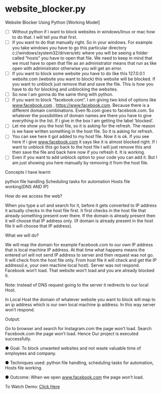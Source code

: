 # website_blocker.py
Website Blocker Using Python [Working Model]

- [ ] Without python if i want to block websites in windows/linux or mac how to do that. I will tell you that first.
- [ ] If you want to do that manually right. So in your windows. For example you take windows you have to go this particular directory c://windows/system32/drivers/etc where you will be seeing a folder called “hosts” you have to open that file. We need to keep in mind that we must have to open that file as an administrator means that run as like open with administrator otherwise you will get an error.
- [ ] If you want to block some website you have to do like this 127.0.0.1 website.com (website you want to block) this website will be blocked. If you want to unblock just remove that and save the file. This is how you have to do for blocking and unblocking the websites. 
- [ ] So now I am gonna do the same thing with python.
- [ ] If you want to block “facebook.com”. I am giving two kind of options like www.facebook.com , https://www.facebook.com. Because there is a different domain combinations. Even fb.com goes to facebook.com. So whatever the possibilities of domain names are there you have to give everything in the list. If i give in the box I am getting the label ‘blocked’.
- [ ] Let me show you the host file, so it is asking for the refresh. The reason is we have written something in the host file. So it is asking for refresh.
- [ ] You can see here it got added to my host file. Now it is ok. If you see here if i give www.facebook.com it says like it is almost blocked right. If i want to unblock this go back to the host file I will just remove this and then save the file and back here now if you refresh it. It is working. 
- [ ] Even if you want to add unblock option to your code you can add it. But I am just showing you here manually by removing it from the host file.

Concepts I have learnt:

python  file handling
Scheduling tasks for automation
Hosts file working(DNS AND IP)

How do we access the web?

When you type a url and search for it, before it gets converted to IP address it actually checks in the host file first.
It first checks in the host file that already something present over there. If the domain is already present then it will choose that IP address only. 
(If domain is already present in the host file it will choose that IP address).

What we will do?

We will map the domain for example Facebook.com to our own IP address that is local machine IP address. 
At that time what happens means the entered url will not send IP address to server and then request was not go. 
It will check from the host file only. From host file it will check and get the IP address(i.e,  your own machine local host). 
Server was not respond. Facebook won’t load. That website won’t load and you are already blocked it.

Note: Instead of DNS request going to the server it redirects to our local Host. 

In Local Host the domain of whatever website you want to block will map to an ip address which is our own local machine ip address. 
In this way server won’t respond.

Output:

Go to browser and search for Instagram.com the page won’t load. Search Facebook.com the page won’t load. 
Hence Our project is executed successfully.

● Goal: To block unwanted websites and not waste valuable time of employees and company. 

● Techniques used: python file handling, scheduling tasks for automation, Hosts file working. 

● Outcome: When we open www.facebook.com the page won’t load.

To Watch Demo: [Click Here](https://drive.google.com/file/d/1S4fNNU1DojRN2rrnQXkhfWTATIwwBy2e/view?usp=sharing)


               
